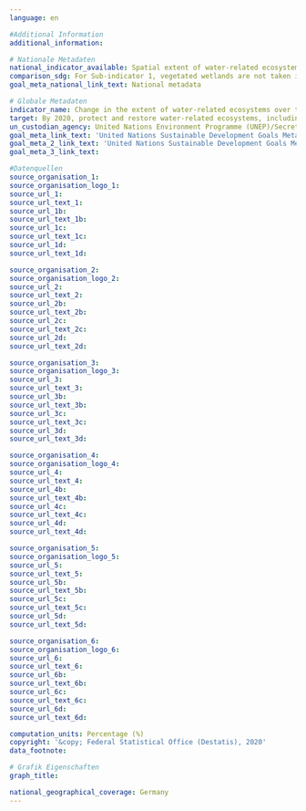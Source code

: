 ```yaml
---
language: en

#Additional Information
additional_information: 

# Nationale Metadaten
national_indicator_available: Spatial extent of water-related ecosystems <br> Quantity discharge of water in rivers <br> Water bodies with good quality
comparison_sdg: For Sub-indicator 1, vegetated wetlands are not taken into account. Also the annual change in the spatial extent is calculated and not the change in the five year mean as suggested in the international metadata. Sub-indicator 3 is compliant with the international metadata description
goal_meta_national_link_text: National metadata

# Globale Metadaten
indicator_name: Change in the extent of water-related ecosystems over time
target: By 2020, protect and restore water-related ecosystems, including mountains, forests, wetlands, rivers, aquifers and lakes
un_custodian_agency: United Nations Environment Programme (UNEP)/Secretariat of the Ramsar Convention on Wetlands
goal_meta_link_text: 'United Nations Sustainable Development Goals Metadata (Custodian Agency: United Nations Environment Programme (UNEP))'
goal_meta_2_link_text: 'United Nations Sustainable Development Goals Metadata ( (Custodian Agency: Secretariat of the Ramsar Convention on Wetlands))'
goal_meta_3_link_text: 

#Datenquellen
source_organisation_1: 
source_organisation_logo_1: 
source_url_1: 
source_url_text_1: 
source_url_1b: 
source_url_text_1b: 
source_url_1c: 
source_url_text_1c: 
source_url_1d: 
source_url_text_1d: 

source_organisation_2: 
source_organisation_logo_2: 
source_url_2: 
source_url_text_2: 
source_url_2b: 
source_url_text_2b: 
source_url_2c: 
source_url_text_2c: 
source_url_2d: 
source_url_text_2d: 

source_organisation_3: 
source_organisation_logo_3: 
source_url_3: 
source_url_text_3: 
source_url_3b: 
source_url_text_3b: 
source_url_3c: 
source_url_text_3c: 
source_url_3d: 
source_url_text_3d: 

source_organisation_4: 
source_organisation_logo_4: 
source_url_4: 
source_url_text_4: 
source_url_4b: 
source_url_text_4b: 
source_url_4c: 
source_url_text_4c: 
source_url_4d: 
source_url_text_4d: 

source_organisation_5: 
source_organisation_logo_5: 
source_url_5: 
source_url_text_5: 
source_url_5b: 
source_url_text_5b: 
source_url_5c: 
source_url_text_5c: 
source_url_5d: 
source_url_text_5d: 

source_organisation_6: 
source_organisation_logo_6: 
source_url_6: 
source_url_text_6: 
source_url_6b: 
source_url_text_6b: 
source_url_6c: 
source_url_text_6c: 
source_url_6d: 
source_url_text_6d: 

computation_units: Percentage (%)
copyright: '&copy; Federal Statistical Office (Destatis), 2020'
data_footnote: 

# Grafik Eigenschaften
graph_title: 

national_geographical_coverage: Germany
---
```


